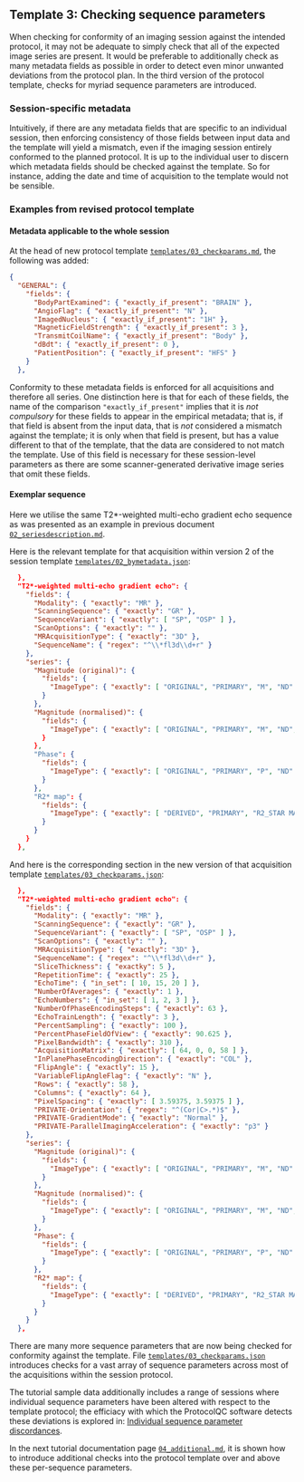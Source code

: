 ## Template 3: Checking sequence parameters

When checking for conformity of an imaging session against the intended protocol,
it may not be adequate to simply check that all of the expected image series are present.
It would be preferable to additionally check as many metadata fields as possible
in order to detect even minor unwanted deviations from the protocol plan.
In the third version of the protocol template,
checks for myriad sequence parameters are introduced.

### Session-specific metadata

Intuitively, if there are any metadata fields that are specific to an individual session,
then enforcing consistency of those fields between input data and the template
will yield a mismatch,
even if the imaging session entirely conformed to the planned protocol.
It is up to the individual user to discern which metadata fields
should be checked against the template.
So for instance,
adding the date and time of acquisition to the template would not be sensible.

### Examples from revised protocol template

#### Metadata applicable to the whole session

At the head of new protocol template [`templates/03_checkparams.md`](templates/03_checkparams.json),
the following was added:

```json
{
  "GENERAL": {
    "fields": {
      "BodyPartExamined": { "exactly_if_present": "BRAIN" },
      "AngioFlag": { "exactly_if_present": "N" },
      "ImagedNucleus": { "exactly_if_present": "1H" },
      "MagneticFieldStrength": { "exactly_if_present": 3 },
      "TransmitCoilName": { "exactly_if_present": "Body" },
      "dBdt": { "exactly_if_present": 0 },
      "PatientPosition": { "exactly_if_present": "HFS" }
    }
  },
```

Conformity to these metadata fields is enforced for all acquisitions
and therefore all series.
One distinction here is that for each of these fields,
the name of the comparison `"exactly_if_present"` implies
that it is *not compulsory* for these fields to appear in the empirical metadata;
that is, if that field is absent from the input data,
that is *not* considered a mismatch against the template;
it is only when that field is present,
but has a value different to that of the template,
that the data are considered to not match the template.
Use of this field is necessary for these session-level parameters
as there are some scanner-generated derivative image series that omit these fields.

#### Exemplar sequence

Here we utilise the same T2*-weighted multi-echo gradient echo sequence
as was presented as an example
in previous document [`02_seriesdescription.md`](02_seriesdescription.md).

Here is the relevant template for that acquisition
within version 2 of the session template [`templates/02_bymetadata.json`](templates/02_bymetadata.json):

```json
  },
  "T2*-weighted multi-echo gradient echo": {
    "fields": {
      "Modality": { "exactly": "MR" },
      "ScanningSequence": { "exactly": "GR" },
      "SequenceVariant": { "exactly": [ "SP", "OSP" ] },
      "ScanOptions": { "exactly": "" },
      "MRAcquisitionType": { "exactly": "3D" },
      "SequenceName": { "regex": "^\\*fl3d\\d+r" }
    },
    "series": {
      "Magnitude (original)": {
        "fields": {
          "ImageType": { "exactly": [ "ORIGINAL", "PRIMARY", "M", "ND" ] }
        }
      },
      "Magnitude (normalised)": {
        "fields": {
          "ImageType": { "exactly": [ "ORIGINAL", "PRIMARY", "M", "ND", "NORM" } }
        }
      },
      "Phase": {
        "fields": {
          "ImageType": { "exactly": [ "ORIGINAL", "PRIMARY", "P", "ND" ] }
        }
      },
      "R2* map": {
        "fields": {
          "ImageType": { "exactly": [ "DERIVED", "PRIMARY", "R2_STAR MAP", "ND", "NORM" ] }
        }
      }
    }
  },
```

And here is the corresponding section
in the new version of that acquisition template
[`templates/03_checkparams.json`](templates/03_checkparams.json):

```json
  },
  "T2*-weighted multi-echo gradient echo": {
    "fields": {
      "Modality": { "exactly": "MR" },
      "ScanningSequence": { "exactly": "GR" },
      "SequenceVariant": { "exactly": [ "SP", "OSP" ] },
      "ScanOptions": { "exactly": "" },
      "MRAcquisitionType": { "exactly": "3D" },
      "SequenceName": { "regex": "^\\*fl3d\\d+r" },
      "SliceThickness": { "exactky": 5 },
      "RepetitionTime": { "exactly": 25 },
      "EchoTime": { "in_set": [ 10, 15, 20 ] },
      "NumberOfAverages": { "exactly": 1 },
      "EchoNumbers": { "in_set": [ 1, 2, 3 ] },
      "NumberOfPhaseEncodingSteps": { "exactly": 63 },
      "EchoTrainLength": { "exactly": 3 },
      "PercentSampling": { "exactly": 100 },
      "PercentPhaseFieldOfView": { "exactly": 90.625 },
      "PixelBandwidth": { "exactly": 310 },
      "AcquisitionMatrix": { "exactly": [ 64, 0, 0, 58 ] },
      "InPlanePhaseEncodingDirection": { "exactly": "COL" },
      "FlipAngle": { "exactly": 15 },
      "VariableFlipAngleFlag": { "exactly": "N" },
      "Rows": { "exactly": 58 },
      "Columns": { "exactly": 64 },
      "PixelSpacing": { "exactly": [ 3.59375, 3.59375 ] },
      "PRIVATE-Orientation": { "regex": "^(Cor|C>.*)$" },
      "PRIVATE-GradientMode": { "exactly": "Normal" },
      "PRIVATE-ParallelImagingAcceleration": { "exactly": "p3" }
    },
    "series": {
      "Magnitude (original)": {
        "fields": {
          "ImageType": { "exactly": [ "ORIGINAL", "PRIMARY", "M", "ND" ] }
        }
      },
      "Magnitude (normalised)": {
        "fields": {
          "ImageType": { "exactly": [ "ORIGINAL", "PRIMARY", "M", "ND", "NORM" ] }
        }
      },
      "Phase": {
        "fields": {
          "ImageType": { "exactly": [ "ORIGINAL", "PRIMARY", "P", "ND" ] }
        }
      },
      "R2* map": {
        "fields": {
          "ImageType": { "exactly": [ "DERIVED", "PRIMARY", "R2_STAR MAP", "ND", "NORM" ] }
        }
      }
    }
  },
```

There are many more sequence parameters that are now being checked
for conformity against the template.
File [`templates/03_checkparams.json`](templates/03_checkparams.json)
introduces checks for a vast array of sequence parameters
across most of the acquisitions within the session protocol.

The tutorial sample data
additionally includes a range of sessions
where individual sequence parameters have been altered
with respect to the template protocol;
the efficiacy with which the ProtocolQC software detects these deviations
is explored in:
[Individual sequence parameter discordances](sessions/README.md#individual-sequence-parameter-discordances).

In the next tutorial documentation page [`04_additional.md`](04_additional.md),
it is shown how to introduce additional checks into the protocol template
over and above these per-sequence parameters.
